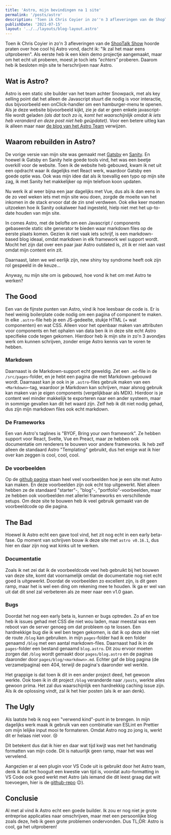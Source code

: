 ```yaml
---
title: 'Astro, mijn bevindingen na 1 site'
permalink: '/posts/astro'
description: 'Toen ik Chris Coyier in zo''n 3 afleveringen van de ShopTalk Show hoorde praten over Astro, dacht ik: "Ik zal het maar eens uitproberen". Als eerste heb ik een klein demo projectje aangemaakt, maar om het echt uit proberen, moest je toch iets "echters" proberen. Daarom heb ik besloten mijn site te herschrijven naar Astro.'
publishDate: '2021-07-15'
layout: '../../layouts/blog-layout.astro'
---
```


Toen ik Chris Coyier in zo'n 3 afleveringen van de [ShopTalk Show](https://shoptalkshow.com/) hoorde praten over hoe cool hij Astro vond, dacht ik: "Ik zal het maar eens uitproberen". Als eerste heb ik een klein demo projectje aangemaakt, maar om het echt uit proberen, moest je toch iets _"echters"_ proberen. Daarom heb ik besloten mijn site te herschrijven naar Astro.

## Wat is Astro?

Astro is een static site builder van het team achter Snowpack, met als key selling point dat het alleen de Javascript stuurt die nodig is voor interactie, dus bijvoorbeeld een onClick-handler om een hamburger-menu te openen. Als je deze website bijvoorbeeld kijkt, zie je dat er geen enkele javascript-file wordt geladen _(als dat toch zo is, komt het waarschijnlijk omdat ik iets heb veranderd en deze post niet heb geüpdatet)_. Voor een betere uitleg kan ik alleen maar naar [de blog van het Astro Team](https://astro.build/blog/introducing-astro) verwijzen.

## Waarom rebuilden in Astro?

De vorige versie van mijn site was gemaakt met [Gatsby](https://www.gatsbyjs.com/) en [Sanity](https://www.sanity.io/). En hoewel ik Gatsby en Sanity hele goede tools vind, het was een beetje overkill voor de website. Toen ik de website heb gebouwd, kwam ik net uit een opdracht waar ik dagelijks met React werk, waardoor Gatsby een goede optie was. Ook was mijn idee dat als ik toevallig een typo op mijn site zag, ik met Sanity het makkelijker op mijn telefoon koon updaten.

Nu werk ik al weer bijna een jaar dagelijks met Vue, dus als ik dan eens in de zo veel weken iets met mijn site wou doen, zorgde de moeite van het inkomen in de stack ervoor dat de zin snel verdween. Ook elke keer moeten uitzoeken hoe ik Sanity ookalweer had ingesteld, hielp niet met het up-to-date houden van mijn site.

In comes Astro, met de belofte om een Javascript / components gebaseerde static site generator te bieden waar markdown files op de eerste plaats komen. Gezien ik niet vaak iets schrijf, is een markdown-based blog ideaal, omdat markdown in elk framework wel support wordt. Mocht het zijn dat over een paar jaar Astro outdated is, zit ik er niet aan vast omdat mijn content erin zit.

Daarnaast, laten we wel eerlijk zijn, new shiny toy syndrome heeft ook zijn rol gespeeld in de keuze...

Anyway, nu mijn site om is gebouwd, hoe vond ik het om met Astro te werken?

## The Good

Een van de fijnste punten van Astro, vind ik hoe leesbaar de code is. Er is heel weinig boilerplate code nodig om een pagina of component te maken. In elke `.astro`-file heb je een JS-gedeelte, stukje HTML (+ wat componenten) en wat CSS. Alleen voor het openbaar maken van attributen voor components en het ophalen van data ben ik in deze site echt Astro specifieke code tegen gekomen. Hierdoor heb ik mijn site in zo'n 3 avondjes werk om kunnen schrijven, zonder enige Astro kennis van te voren te hebben.

### Markdown

Daarnaast is de Markdown-support echt geweldig. Zet een `.md`-file in de `/src/pages`-folder, en je hebt een pagina die met Markdown gebouwd wordt. Daarnaast kan je ook in je `.astro`-files gebruik maken van een `<Markdown>`-tag, waardoor je Markdown kan schrijven, maar alsnog gebruik kan maken van je eigen components (vergelijkbaar als MDX). Hierdoor is je content wel minder makkelijk te exporteren naar een ander systeem, maar in sommige gevallen kan dit het waard zijn. Zelf heb ik dit niet nodig gehad, dus zijn mijn markdown files ook echt markdown.

### De Frameworks

Een van Astro's taglines is "BYOF, Bring your own framework". Ze hebben support voor React, Svelte, Vue en Preact, maar ze hebben ook documentatie om renderers te bouwen voor andere frameworks. Ik heb zelf alleen de standaard Astro "Templating" gebruikt, dus het enige wat ik hier over kan zeggen is cool, cool, cool.

### De voorbeelden

Op de [github pagina](https://github.com/snowpackjs/astro) staan heel veel voorbeelden hoe je een site met Astro kan maken. En deze voorbeelden zijn ook echt top uitgewerkt. Niet alleen hebben ze de standaard "starter"-, "blog"-, "portfolio"-voorbeelden, maar ze hebben ook voorbeelden met allerlei frameworks en verschillende setups. Om deze site te bouwen heb ik veel gebruik gemaakt van de voorbeeldcode op die pagina.

## The Bad

Hoewel ik Astro echt een gave tool vind, het zit nog echt in een early beta-fase. Op moment van schrijven bouw ik deze site met `astro v0.16.1`, dus hier en daar zijn nog wat kinks uit te werken.

### Documentatie

Zoals ik net zei dat ik de voorbeeldcode veel heb gebruikt bij het bouwen van deze site, komt dat voornamelijk omdat de documentatie nog niet echt goed is uitgewerkt. Doordat de voorbeelden zo excellent zijn, is dit geen ramp, maar het is wel een ding om rekening mee te houden. Ik ga er wel van uit dat dit snel zal verbeteren als ze meer naar een v1.0 gaan.

### Bugs

Doordat het nog een early beta is, kunnen er bugs optreden. Zo af en toe heb ik issues gehad met CSS die niet wou laden, maar meestal was een reboot van de server genoeg om dat probleem op te lossen. Een hardnekkige bug die ik wel ben tegen gekomen, is dat ik op deze site niet de route `/blog` kan gebruiken. in mijn `pages`-folder had ik een folder genaamd `/blog` met een aantal markdown-files. Daarnaast had ik in de `pages`-folder een bestand genaamd `blog.astro`. Dit zou ervoor moeten zorgen dat `/blog` wordt gemaakt door `pages/blog.astro` en de paginas daaronder door `pages/blog/<markdown>.md`. Echter gaf de blog pagina (de verzamelpagina) een 404, terwijl de pagina's daaronder wel werkte.

Het grappige is dat toen ik dit in een ander project deed, het gewoon werkte. Ook toen ik in dit project `/blog` veranderde naar `/posts`, werkte alles gewoon prima. Het zal dus waarschijnlijk een hardnekkig caching issue zijn. Als ik de oplossing vindt, zal ik het hier posten (als ik er aan denk).

## The Ugly

Als laatste heb ik nog een "verwend kind"-punt in te brengen. In mijn dagelijks werk maak ik gebruik van een combinatie van ESLint en Prettier om mijn lelijke input mooi te formateren. Omdat Astro nog zo jong is, werkt dit er helaas niet voor. 😢

Dit betekent dus dat ik hier en daar wat tijd kwijt was met het handmatig formatten van mijn code. Dit is natuurlijk geen ramp, maar het was wel vervelend.

Aangezien er al een plugin voor VS Code uit is gebruikt door het Astro team, denk ik dat het hooguit een kwestie van tijd is, voordat auto-formatting in VS Code ook goed werkt met Astro (als iemand die dit leest graag dat wilt toevoegen, hier is de [github-repo](https://github.com/snowpackjs/astro/tree/main/tools/vscode) 😉).

## Conclusie

Al met al vind ik Astro echt een goede builder. Ik zou er nog niet je grote entreprise applicaties naar omschrijven, maar met een persoonlijke blog zoals deze, heb ik geen grote problemen ondervonden. Dus <span title="Too long, didn't read">TL;DR</span>: Astro is cool, ga het uitproberen!
